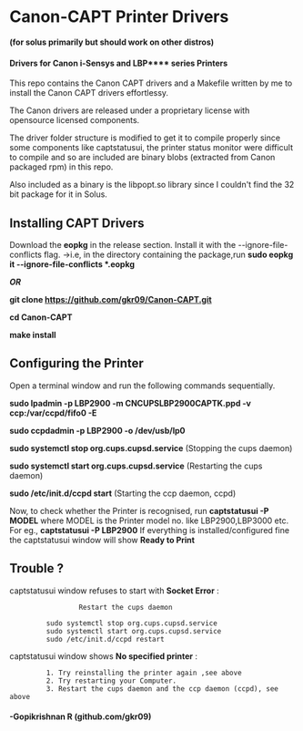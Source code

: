 # Canon-CAPT Printer Drivers
**(for solus primarily but should work on other distros)**

#### Drivers for Canon i-Sensys and LBP**** series Printers

This repo contains the Canon CAPT drivers and a Makefile written by me to install the Canon CAPT drivers effortlessy.

The Canon drivers are released under a proprietary license with opensource licensed components.

The driver folder structure is modified to get it to compile properly since some components like captstatusui, the printer status monitor were difficult to compile and so are included are binary blobs (extracted from Canon packaged rpm) in this repo.

Also included as a binary is the libpopt.so library since I couldn't find the 32 bit package for it in Solus.

## Installing CAPT Drivers

 Download the __eopkg__ in the release section. Install it with the --ignore-file-conflicts flag.
 →i.e, in the directory containing the package,run __sudo eopkg it --ignore-file-conflicts *.eopkg__
      
***OR***

__git clone https://github.com/gkr09/Canon-CAPT.git__

__cd Canon-CAPT__

__make install__

## Configuring the Printer

Open a terminal window and run the following commands sequentially.

__sudo lpadmin -p LBP2900 -m CNCUPSLBP2900CAPTK.ppd -v ccp:/var/ccpd/fifo0 -E__

__sudo ccpdadmin -p LBP2900 -o /dev/usb/lp0__

__sudo systemctl stop org.cups.cupsd.service__     (Stopping the cups daemon)

__sudo systemctl start org.cups.cupsd.service__    (Restarting the cups daemon)

__sudo /etc/init.d/ccpd start__                    (Starting the ccp daemon, ccpd)

Now, to check whether the Printer is recognised, run __captstatusui -P MODEL__ where MODEL is the Printer model no. like LBP2900,LBP3000 etc.
For eg., __captstatusui -P LBP2900__
If everything is installed/configured fine the captstatusui window will show __Ready to Print__

## Trouble ?

captstatusui window refuses to start with  __Socket Error__ : 

                     Restart the cups daemon
             
             sudo systemctl stop org.cups.cupsd.service
             sudo systemctl start org.cups.cupsd.service
             sudo /etc/init.d/ccpd restart
             
captstatusui window shows __No specified printer__ :

             1. Try reinstalling the printer again ,see above
             2. Try restarting your Computer.
             3. Restart the cups daemon and the ccp daemon (ccpd), see above

#### -Gopikrishnan R (github.com/gkr09)
